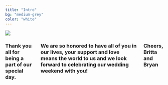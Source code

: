 ```yaml
---
title: "Intro"
bg: "medium-grey"
color: "white"
---
```


<div class="row">
    <div class="large-8 small-12 medium-12 columns">
        <img src="/img/docks.jpg" />
    </div>
    <div class="large-4 small-12 medium-12 columns save-date">
        <h3>Thank you all for being a part of our special day.</h3>
        <h3>
          We are so honored to have all of you in our lives, 
          your support and love means the world to us and we look forward to celebrating our wedding weekend with you!
        </h3>
        <h3 class="names">
           Cheers,<br/>Britta and Bryan
        </h3>
    </div>
</div>
